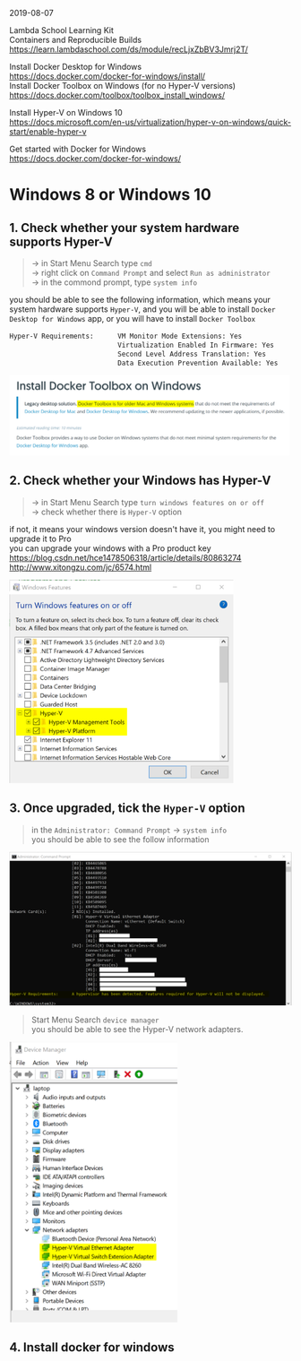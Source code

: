 2019-08-07  

Lambda School Learning Kit  
Containers and Reproducible Builds  
https://learn.lambdaschool.com/ds/module/recLjxZbBV3Jmrj2T/  

Install Docker Desktop for Windows  
https://docs.docker.com/docker-for-windows/install/  
Install Docker Toolbox on Windows (for no Hyper-V versions)  
https://docs.docker.com/toolbox/toolbox_install_windows/  

Install Hyper-V on Windows 10  
https://docs.microsoft.com/en-us/virtualization/hyper-v-on-windows/quick-start/enable-hyper-v  

Get started with Docker for Windows  
https://docs.docker.com/docker-for-windows/  

# Windows 8 or Windows 10

## 1. Check whether your system hardware supports Hyper-V

> -> in Start Menu Search type `cmd`    
> -> right click on `Command Prompt` and select `Run as administrator`    
> -> in the commond prompt, type `system info`  

you should be able to see the following information, 
which means your system hardware supports `Hyper-V`,
and you will be able to install `Docker Desktop for Windows` app,
or you will have to install `Docker Toolbox`

```
Hyper-V Requirements:      VM Monitor Mode Extensions: Yes
                           Virtualization Enabled In Firmware: Yes
                           Second Level Address Translation: Yes
                           Data Execution Prevention Available: Yes
```
<img src="https://github.com/Nov05/pictures/blob/master/pic001/2019-08-07%2022_03_17-Install%20Docker%20Toolbox%20on%20Windows%20_%20Docker%20Documentation.png?raw=true" width="500">  

## 2. Check whether your Windows has Hyper-V

> -> in Start Menu Search type `turn windows features on or off`  
> -> check whether there is `Hyper-V` option  

if not, it means your windows version doesn't have it, you might need to upgrade it to Pro  
you can upgrade your windows with a Pro product key  
https://blog.csdn.net/hce1478506318/article/details/80863274  
http://www.xitongzu.com/jc/6574.html  

<img src="https://github.com/Nov05/pictures/blob/master/pic001/2019-08-07%2022_24_05-Windows%20Features.png?raw=true" width="400">  

## 3. Once upgraded, tick the `Hyper-V` option   
> in the `Administrator: Command Prompt` -> `system info`       
you should be able to see the follow information

<img src="https://github.com/Nov05/pictures/blob/master/pic001/2019-08-07%2022_33_08-Editing%20Lambda-School-Data-Science_2019-08-07%20hyper-v_docker%20desktop%20app.md%20at%20m.png?raw=true" width="600">

> Start Menu Search `device manager`    
you should be able to see the Hyper-V network adapters.  

<img src="https://github.com/Nov05/pictures/blob/master/pic001/2019-08-07%2022_31_58-Device%20Manager.png?raw=true" width="300"> 
                       
## 4. Install docker for windows  


